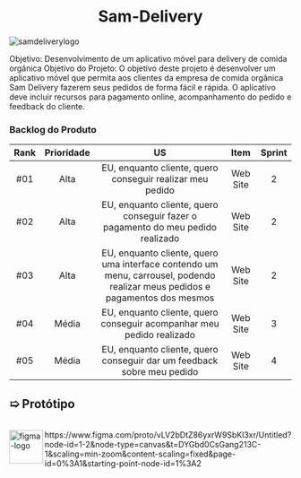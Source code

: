 <h1 align="center"> Sam-Delivery </h1>


![samdeliverylogo](https://github.com/user-attachments/assets/6db7a6d6-17c2-4c67-9e68-7108aad96936)

<p>Objetivo: Desenvolvimento de um aplicativo móvel para delivery de comida orgânica Objetivo do Projeto: O objetivo deste projeto é desenvolver um aplicativo móvel que permita aos clientes da empresa de comida orgânica Sam Delivery fazerem seus pedidos de forma fácil e rápida. O aplicativo deve incluir recursos para pagamento online, acompanhamento do pedido e feedback do cliente. </p>

### Backlog do Produto

| Rank     | Prioridade |  US   | Item | Sprint | 
| :----: | :----: | :----: | :----: | :----: |
| #01    | Alta | EU, enquanto cliente, quero conseguir realizar meu pedido  | Web Site |  2  |
| #02    | Alta |EU, enquanto cliente, quero conseguir fazer o pagamento do meu pedido realizado | Web Site |  2  | 
| #03    | Alta |EU, enquanto cliente, quero uma interface contendo um menu, carrousel, podendo realizar meus pedidos e pagamentos dos mesmos | Web Site |  2  | 
| #04    | Média |EU, enquanto cliente, quero conseguir acompanhar meu pedido realizado | Web Site | 3  |
| #05    | Média |EU, enquanto cliente, quero conseguir dar um feedback sobre meu pedido | Web Site | 4 |




## ➯ Protótipo

<br>
  <img align="left" title="figma-logo" height="60px" src="https://user-images.githubusercontent.com/76211125/227502784-c94d5e2d-2e39-449b-ba85-053b9106b979.png"/>
https://www.figma.com/proto/vLV2bDtZ86yxrW9SbKl3xr/Untitled?node-id=1-2&node-type=canvas&t=DYGbd0CsGang213C-1&scaling=min-zoom&content-scaling=fixed&page-id=0%3A1&starting-point-node-id=1%3A2
<br>
<br>
<br>
<br>
